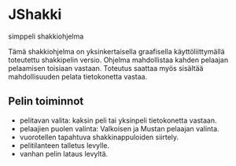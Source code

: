 # JShakki 
simppeli shakkiohjelma

Tämä shakkiohjelma on yksinkertaisella graafisella käyttöliittymällä toteutettu shakkipelin versio. Ohjelma mahdollistaa kahden pelaajan pelaamisen toisiaan vastaan. Toteutus saattaa myös sisältää mahdollisuuden pelata tietokonetta vastaa.

## Pelin toiminnot
- pelitavan valita: kaksin peli tai yksinpeli tietokonetta vastaan.
- pelaajien puolen valinta: Valkoisen ja Mustan pelaajan valinta.
- vuorotellen tapahtuva shakkinappuloiden siirtely.
- pelitilanteen talletus levylle.
- vanhan pelin lataus levyltä.
